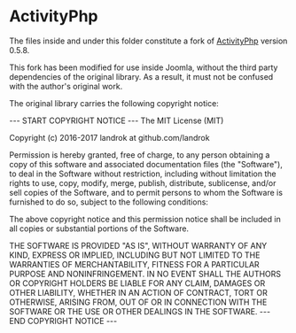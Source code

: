 ActivityPhp
===========

The files inside and under this folder constitute a fork of [ActivityPhp](https://github.com/landrok/activitypub) version 0.5.8.

This fork has been modified for use inside Joomla, without the third party dependencies of the original library. As a result, it must not be confused with the author's original work.

The original library carries the following copyright notice:

--- START COPYRIGHT NOTICE ---
The MIT License (MIT)

Copyright (c) 2016-2017 landrok at github.com/landrok

Permission is hereby granted, free of charge, to any person obtaining a copy
of this software and associated documentation files (the "Software"), to deal
in the Software without restriction, including without limitation the rights
to use, copy, modify, merge, publish, distribute, sublicense, and/or sell copies
of the Software, and to permit persons to whom the Software is furnished
to do so, subject to the following conditions:

The above copyright notice and this permission notice shall be included in all
copies or substantial portions of the Software.

THE SOFTWARE IS PROVIDED "AS IS", WITHOUT WARRANTY OF ANY KIND, EXPRESS OR
IMPLIED, INCLUDING BUT NOT LIMITED TO THE WARRANTIES OF MERCHANTABILITY,
FITNESS FOR A PARTICULAR PURPOSE AND NONINFRINGEMENT. IN NO EVENT SHALL THE
AUTHORS OR COPYRIGHT HOLDERS BE LIABLE FOR ANY CLAIM, DAMAGES OR OTHER
LIABILITY, WHETHER IN AN ACTION OF CONTRACT, TORT OR OTHERWISE, ARISING FROM,
OUT OF OR IN CONNECTION WITH THE SOFTWARE OR THE USE OR OTHER DEALINGS IN
THE SOFTWARE.
--- END COPYRIGHT NOTICE ---